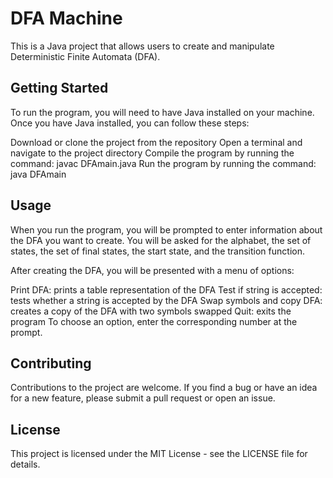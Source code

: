 # DFA Machine
This is a Java project that allows users to create and manipulate Deterministic Finite Automata (DFA).

## Getting Started
To run the program, you will need to have Java installed on your machine. Once you have Java installed, you can follow these steps:

Download or clone the project from the repository
Open a terminal and navigate to the project directory
Compile the program by running the command: javac DFAmain.java
Run the program by running the command: java DFAmain

## Usage
When you run the program, you will be prompted to enter information about the DFA you want to create. You will be asked for the alphabet, the set of states, the set of final states, the start state, and the transition function.

After creating the DFA, you will be presented with a menu of options:

Print DFA: prints a table representation of the DFA
Test if string is accepted: tests whether a string is accepted by the DFA
Swap symbols and copy DFA: creates a copy of the DFA with two symbols swapped
Quit: exits the program
To choose an option, enter the corresponding number at the prompt.

## Contributing
Contributions to the project are welcome. If you find a bug or have an idea for a new feature, please submit a pull request or open an issue.

## License

This project is licensed under the MIT License - see the LICENSE file for details.
